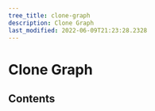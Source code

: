 ```yaml
---
tree_title: clone-graph
description: Clone Graph
last_modified: 2022-06-09T21:23:28.2328
---
```


# Clone Graph

## Contents
